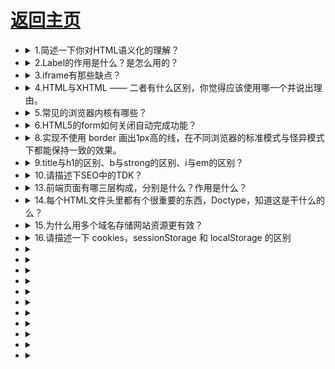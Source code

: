 # [返回主页](./README.md)

- <details><summary>1.简述一下你对HTML语义化的理解？</summary>

  用正确的标签做正确的事情。

  html 语义化让页面的内容结构化，结构更清晰，便于对浏览器、搜索引擎解析;即使在没有样式 CSS 情况下也以一种文档格式显示，并且是容易阅读的;

  搜索引擎的爬虫也依赖于 HTML 标记来确定上下文和各个关键字的权重，利于 SEO;

  使阅读源代码的人对网站更容易将网站分块，便于阅读维护理解。

  </details>

- <details><summary>2.Label的作用是什么？是怎么用的？</summary>

  label 标签来定义表单控制间的关系,当用户选择该标签时，浏览器会自动将焦点转到和标签相关的表单控件上。

  ```

  <label for="Name">Number:</label>

  <input type=“text“name="Name" id="Name"/>

  <label>Date:<input type="text" name="B"/></label>

  ```

  </details>

- <details><summary>3.iframe有那些缺点？</summary>

  - iframe 会阻塞主页面的 Onload 事件；

  - 搜索引擎的检索程序无法解读这种页面，不利于 SEO;

  - iframe 和主页面共享连接池，而浏览器对相同域的连接有限制，所以会影响页面的并行加载。

  使用 iframe 之前需要考虑这两个缺点。如果需要使用 iframe，最好是通过 javascript。动态给 iframe 添加 src 属性值，这样可以绕开以上两个问题。

  </details>

- <details><summary>4.HTML与XHTML —— 二者有什么区别，你觉得应该使用哪一个并说出理由。</summary>

  ```

  1.XHTML 元素必须被正确地嵌套。

  错误：<p><span>this is example.</p></span>

  正确：<p><span>this is example.</span></p>

  2.XHTML 元素必须被关闭。

  错误：<p>this is example.

  正确：<p>this is example.</p>

  3.标签名必须用小写字母。

  错误：<P>this is example.<P>

  正确：<p>this is example.</p>

  3.1空标签也必须被关闭

  错误：<br>

  正确：<br/>

  4.XHTML 文档必须拥有根元素。

  所有的 XHTML 元素必须被嵌套于 <html> 根元素中。

  ```

  </details>

- <details><summary>5.常见的浏览器内核有哪些？</summary>

  Trident 内核：IE,MaxThon,TT,The World,360,搜狗浏览器等。[又称 MSHTML]

  Gecko 内核：Netscape6 及以上版本，FF,MozillaSuite/SeaMonkey 等

  Presto 内核：Opera7 及以上。 [Opera 内核原为：Presto，现为：Blink;]

  Webkit 内核：Safari,Chrome 等。 [ Chrome 的：Blink（WebKit 的分支）]

  </details>

- <details><summary>6.HTML5的form如何关闭自动完成功能？</summary>

  给不想要提示的 form 或某个 input 设置为 autocomplete=off。

  </details>

- <details><summary>8.实现不使用 border 画出1px高的线，在不同浏览器的标准模式与怪异模式下都能保持一致的效果。</summary>

  ```

  <div style="height:1px;overflow:hidden;background:red"></div>

  ```

  </details>

- <details><summary>9.title与h1的区别、b与strong的区别、i与em的区别？</summary>

  ```

  title属性没有明确意义只表示是个标题，H1则表示层次明确的标题，对页面信息的抓取也有很大的影响；

  strong是标明重点内容，有语气加强的含义，使用阅读设备阅读网络时：<strong>会重读，而<B>是展示强调内容。

  i内容展示为斜体，em表示强调的文本；

  Physical Style Elements -- 自然样式标签

  b, i, u, s, pre

  Semantic Style Elements -- 语义样式标签

  strong, em, ins, del, code

  应该准确使用语义样式标签, 但不能滥用, 如果不能确定时首选使用自然样式标签。

  ```

  </details>

- <details><summary>10.请描述下SEO中的TDK？</summary>

  在 SEO 中，所谓的 TDK 其实就是 title、description、keywords 这三个标签，这三个标签在网站的优化过程中

  title 标题标签，description 描述标签，keywords 关键词标签

  </details>

- <details><summary>13.前端页面有哪三层构成，分别是什么？作用是什么？</summary>

  分成：结构层、表示层、行为层。

  结构层（structural layer）

  由 HTML 或 XHTML 之类的标记语言负责创建。标签，也就是那些出现在尖括号里的单词，对网页内容的语义含义做出了描述，但这些标签不包含任何关于如何显示有关内容的信息。例如，P 标签表达了这样一种语义：“这是一个文本段。”

  表示层（presentation layer）

  由 CSS 负责创建。 CSS 对“如何显示有关内容”的问题做出了回答。

  行为层（behaviorlayer）

  负责回答“内容应该如何对事件做出反应”这一问题。这是 Javascript 语言和 DOM 主宰的领域。

  </details>

- <details><summary>14.每个HTML文件头里都有个很重要的东西，Doctype，知道这是干什么的么？</summary>

  <!DOCTYPE> 声明位于文档中的最前面的位置，处于 <html> 标签之前。

  作用：

  1.告知浏览器文档使用哪种 HTML 或 XHTML 规范。

  2.告诉浏览器按照何种规范解析页（如果你的页面没有 DOCTYPE 的声明，那么 compatMode 默认就是 BackCompat,浏览器按照自己的方式解析渲染页面）

  </details>

- <details><summary>15.为什么用多个域名存储网站资源更有效？</summary>

  1、CDN 缓存更方便

  2、突破浏览器并发限制

  3、节约 cookie 带宽

  4、节约主域名的连接数，优化页面响应速度

  5、防止不必要的安全问题

  </details>

- <details><summary>16.请描述一下 cookies，sessionStorage 和 localStorage 的区别</summary>

  cookie 在浏览器和服务器间来回传递。 sessionStorage 和 localStorage 不会

  sessionStorage 和 localStorage 的存储空间更大；

  sessionStorage 和 localStorage 有更多丰富易用的接口；

  sessionStorage 和 localStorage 各自独立的存储空间；

  </details>

- <details><summary></summary>

  </details>

- <details><summary></summary>

  </details>

- <details><summary></summary>

  </details>

- <details><summary></summary>

  </details>

- <details><summary></summary>

  </details>

- <details><summary></summary>

  </details>

- <details><summary></summary>

  </details>

- <details><summary></summary>

  </details>

- <details><summary></summary>

  </details>

- <details><summary></summary>

  </details>

- <details><summary></summary>

  </details>
